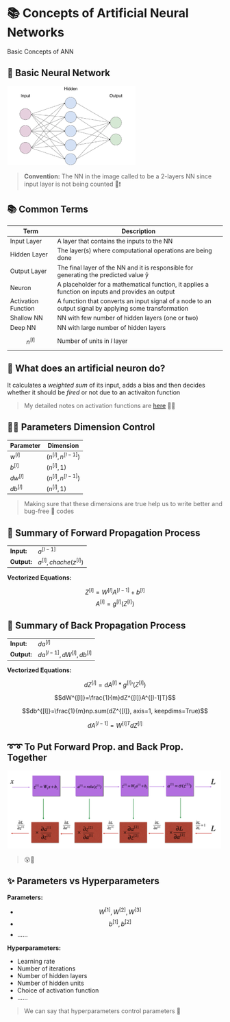 # 📚 Concepts of Artificial Neural Networks

Basic Concepts of ANN

## 🍭 Basic Neural Network

<img src="../res/BasicANN.png" width="300"  />

> **Convention:** The NN in the image called to be a 2-layers NN since input layer is not being counted 📢❗

## 📚 Common Terms

| Term             | Description   |
| ---------------  |---------------|
| Input Layer      |  A layer that contains the inputs to the NN |
| Hidden Layer     |  The layer(s) where computational operations are being done |
| Output Layer     |  The final layer of the NN and it is responsible for generating the predicted value ŷ |
| Neuron           |  A placeholder for a mathematical function, it applies a function on inputs and provides an output |
| Activation Function | A function that converts an input signal of a node to an output signal by applying some transformation |
| Shallow NN       |  NN with few number of hidden layers (one or two)  |
| Deep NN          |  NN with large number of hidden layers |
| $$n^{[l]}$$      |  Number of units in _l_ layer |


## 🧠 What does an artificial neuron do?
It calculates a _weighted sum_ of its input, adds a bias and then decides whether it should be _fired_ or not due to an activaiton function
> My detailed notes on activation functions are [here](https://github.com/asmaamirkhan/DeepLearningNotes/tree/master/6-NNConcepts/3-ActivationFunctions.md) 👩‍🏫




## 👩‍🔧 Parameters Dimension Control

| Parameter        | Dimension     |
| ---------------  |---------------|
| $w^{[l]}$        |  $(n^{[l]},n^{[l-1]})$ |
| $b^{[l]}$        |  $(n^{[l]},1)$ |
| $dw^{[l]}$       |  $(n^{[l]},n^{[l-1]})$ |
| $db^{[l]}$       |  $(n^{[l]},1)$ |


> Making sure that these dimensions are true help us to write better and bug-free :bug: codes

## 🎈 Summary of Forward Propagation Process

|                  |                 |
| ---------------- | --------------- |
| **Input:**       |  $a^{[l-1]}$ |
| **Output:**      |  $a^{[l]}, chache (z^{[l]})$ |

**Vectorized Equations:**

$$Z^{[l]} =W^{[l]}A^{[l-1]}+b^{[l]}$$
$$A^{[l]} = g^{[l]}(Z^{[l]})$$

## 🎈 Summary of Back Propagation Process

|                  |                 |
| ---------------- | --------------- |
| **Input:**       |  $da^{[l]}$ |
| **Output:**      | $da^{[l-1]}, dW^{[l]}, db^{[l]}$ |

**Vectorized Equations:**

$$dZ^{[l]}=dA^{[l]}*g^{[l]}'(Z^{[l]})$$

$$dW^{[l]}=\frac{1}{m}dZ^{[l]}A^{[l-1]T}$$

$$db^{[l]}=\frac{1}{m}np.sum(dZ^{[l]}, axis=1, keepdims=True)$$

$$dA^{[l-1]}=W^{[l]T}dZ^{[l]}$$

## ➰➰ To Put Forward Prop. and Back Prop. Together

<img src="../res/ForBackSummary.png" width="500"  />

> 😵🤕

## ✨ Parameters vs Hyperparameters

**Parameters:**
* $$W^{[1]}, W^{[2]}, W^{[3]}$$
* $$b^{[1]}, b^{[2]}$$
* ......


**Hyperparameters:**

* Learning rate
* Number of iterations
* Number of hidden layers
* Number of hidden units
* Choice of activation function
* ......

> We can say that hyperparameters control parameters 🤔